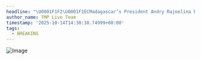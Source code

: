```yaml
---
headline: "\U0001F1F2\U0001F1ECMadagascar’s President Andry Rajoelina has disbanded the National Assembly after lawmakers gathered to initiate impeachment proceedings against him."
author_name: TMP Live Team
timestamp: '2025-10-14T14:30:38.74999+00:00'
tags:
  - BREAKING
---
```

![Image](https://i.postimg.cc/ht06k2bg/IMG-20251014-195830-570.jpg)
